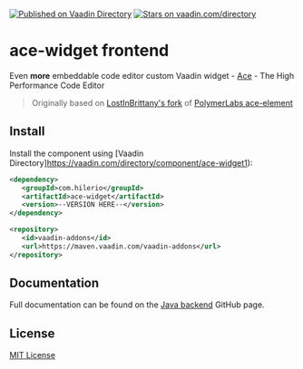 [![Published on Vaadin  Directory](https://img.shields.io/badge/Vaadin%20Directory-published-00b4f0.svg)](https://vaadin.com/directory/component/ace-widget1)
[![Stars on vaadin.com/directory](https://img.shields.io/vaadin-directory/star/ace-widget1.svg)](https://vaadin.com/directory/component/ace-widget1)
# ace-widget frontend #

Even <strong>more</strong> embeddable code editor
custom Vaadin widget - [Ace](http://ace.c9.io/) - The High Performance Code Editor

> Originally based on [LostInBrittany's fork](https://github.com/LostInBrittany/ace-widget)
> of [PolymerLabs ace-element](https://github.com/PolymerLabs/ace-element)


## Install

Install the component using [Vaadin Directory]https://vaadin.com/directory/component/ace-widget1):

```xml
<dependency>
   <groupId>com.hilerio</groupId>
   <artifactId>ace-widget</artifactId>
   <version>--VERSION HERE--</version>
</dependency>

<repository>
   <id>vaadin-addons</id>
   <url>https://maven.vaadin.com/vaadin-addons</url>
</repository>
```


## Documentation

Full documentation can be found on the [Java backend](https://github.com/Sergio70/AceEditorV14) GitHub page.


## License

[MIT License](http://opensource.org/licenses/MIT)
